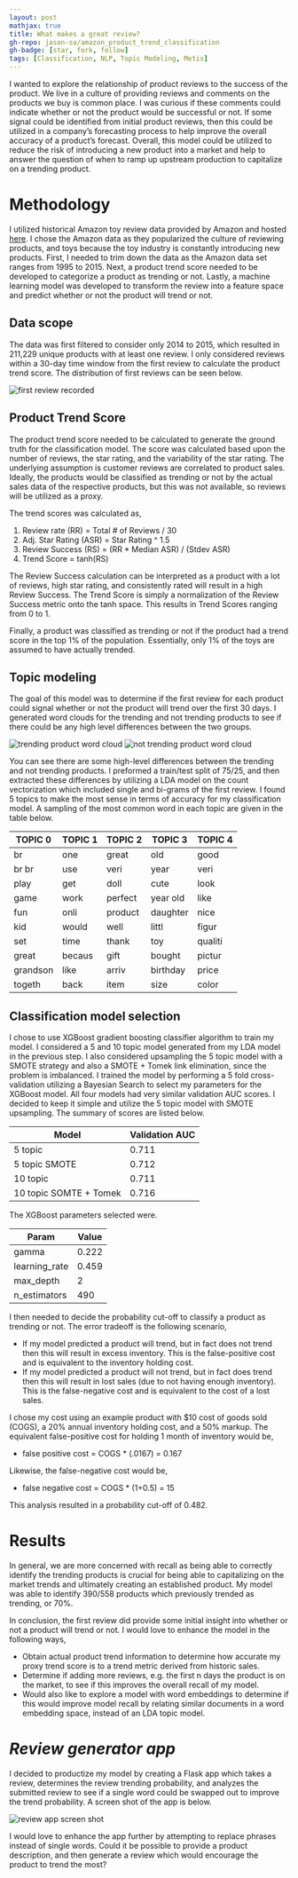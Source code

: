 ```yaml
---
layout: post
mathjax: true
title: What makes a great review?
gh-repo: jason-sa/amazon_product_trend_classification
gh-badge: [star, fork, follow]
tags: [Classification, NLP, Topic Modeling, Metis]
---
```


I wanted to explore the relationship of product reviews to the success of the product. We live in a culture of providing reviews and comments on the products we buy is common place. I was curious if these comments could indicate whether or not the product would be successful or not. If some signal could be identified from initial product reviews, then this could be utilized in a company’s forecasting process to help improve the overall accuracy of a product’s forecast. Overall, this model could be utilized to reduce the risk of introducing a new product into a market and help to answer the question of when to ramp up upstream production to capitalize on a trending product.

# Methodology

I utilized historical Amazon toy review data provided by Amazon and hosted [here](https://s3.amazonaws.com/amazon-reviews-pds/readme.html). I chose the Amazon data as they popularized the culture of reviewing products, and toys because the toy industry is constantly introducing new products. First, I needed to trim down the data as the Amazon data set ranges from 1995 to 2015. Next, a product trend score needed to be developed to categorize a product as trending or not. Lastly, a machine learning model was developed to transform the review into a feature space and predict whether or not the product will trend or not.

## Data scope

The data was first filtered to consider only 2014 to 2015, which resulted in 211,229 unique products with at least one review. I only considered reviews within a 30-day time window from the first review to calculate the product trend score. The distribution of first reviews can be seen below.

![first review recorded](img/first_recorded_review.png)

## Product Trend Score

The product trend score needed to be calculated to generate the ground truth for the classification model. The score was calculated based upon the number of reviews, the star rating, and the variability of the star rating. The underlying assumption is customer reviews are correlated to product sales. Ideally, the products would be classified as trending or not by the actual sales data of the respective products, but this was not available, so reviews will be utilized as a proxy.

The trend scores was calculated as,

1. Review rate (RR) = Total # of Reviews / 30
2. Adj. Star Rating (ASR) = Star Rating ^ 1.5
3. Review Success (RS) = (RR * Median ASR) / (Stdev ASR)
4. Trend Score = tanh(RS)

The Review Success calculation can be interpreted as a product with a lot of reviews, high star rating, and consistently rated will result in a high Review Success. The Trend Score is simply a normalization of the Review Success metric onto the tanh space. This results in Trend Scores ranging from 0 to 1.

Finally, a product was classified as trending or not if the product had a trend score in the top 1% of the population. Essentially, only 1% of the toys are assumed to have actually trended.

## Topic modeling

The goal of this model was to determine if the first review for each product could signal whether or not the product will trend over the first 30 days. I generated word clouds for the trending and not trending products to see if there could be any high level differences between the two groups.

![trending product word cloud](img/trend_word_cloud.png)
![not trending product word cloud](img/not_trend_word_cloud.png)

You can see there are some high-level differences between the trending and not trending products. I preformed a train/test split of 75/25, and then  extracted these differences by utilizing a LDA model on the count vectorization which included single and bi-grams of the first review. I found 5 topics to make the most sense in terms of accuracy for my classification model. A sampling of the most common word in each topic are given in the table below.

|TOPIC 0|TOPIC 1|TOPIC 2|TOPIC 3|TOPIC 4|
|---|---|---|---|---|
|br|one|great|old|good
|br br|use|veri|year|veri
|play|get|doll|cute|look
|game|work|perfect|year old|like
|fun|onli|product|daughter|nice
|kid|would|well|littl|figur
|set|time|thank|toy|qualiti
|great|becaus|gift|bought|pictur
|grandson|like|arriv|birthday|price
|togeth|back|item|size|color

## Classification model selection

I chose to use XGBoost gradient boosting classifier algorithm to train my model. I considered a 5 and 10 topic model generated from my LDA model in the previous step. I also considered upsampling the 5 topic model with a SMOTE strategy and also a SMOTE + Tomek link elimination, since the problem is imbalanced. I trained the model by performing a 5 fold cross-validation utilizing a Bayesian Search to select my parameters for the XGBoost model. All four models had very similar validation AUC scores. I decided to keep it simple and utilize the 5 topic model with SMOTE upsampling. The summary of scores are listed below.

|Model|Validation AUC|
|---|---|
5 topic|0.711
5 topic SMOTE|0.712
10 topic|0.711
10 topic SOMTE + Tomek|0.716

The XGBoost parameters selected were.

|Param|Value|
|---|---|
|gamma| 0.222|
|learning_rate|0.459|
|max_depth|2|
|n_estimators|490|

I then needed to decide the probability cut-off to classify a product as trending or not. The error tradeoff is the following scenario,

* If my model predicted a product will trend, but in fact does not trend then this will result in excess inventory. This is the false-positive cost and is equivalent to the inventory holding cost.
* If my model predicted a product will not trend, but in fact does trend then this will result in lost sales (due to not having enough inventory). This is the false-negative cost and is equivalent to the cost of a lost sales.

I chose my cost using an example product with $10 cost of goods sold (COGS), a 20% annual inventory holding cost, and a 50% markup. The equivalent false-positive cost for holding 1 month of inventory would be,

* false positive cost = COGS * (.0167) = 0.167

Likewise, the false-negative cost would be,

* false negative cost = COGS * (1+0.5) = 15

This analysis resulted in a probability cut-off of 0.482.

# Results

In general, we are more concerned with recall as being able to correctly identify the trending products is crucial for being able to capitalizing on the market trends and ultimately creating an established product. My model was able to identify 390/558 products which previously trended as trending, or 70%. 

In conclusion, the first review did provide some initial insight into whether or not a product will trend or not. I would love to enhance the model in the following ways,

* Obtain actual product trend information to determine how accurate my proxy trend score is to a trend metric derived from historic sales.
* Determine if adding more reviews, e.g. the first n days the product is on the market, to see if this improves the overall recall of my model. 
* Would also like to explore a model with word embeddings to determine if this would improve model recall by relating similar documents in a word embedding space, instead of an LDA topic model.

# *Review generator app*

I decided to productize my model by creating a Flask app which takes a review, determines the review trending probability, and analyzes the submitted review to see if a single word could be swapped out to improve the trend probability. A screen shot of the app is below.

![review app screen shot](img/review_app_screen_shot.png)

I would love to enhance the app further by attempting to replace phrases instead of single words. Could it be possible to provide a product description, and then generate a review which would encourage the product to trend the most?
